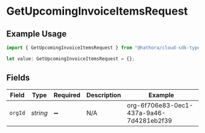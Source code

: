 # GetUpcomingInvoiceItemsRequest

## Example Usage

```typescript
import { GetUpcomingInvoiceItemsRequest } from "@hathora/cloud-sdk-typescript/models/operations";

let value: GetUpcomingInvoiceItemsRequest = {};
```

## Fields

| Field                                    | Type                                     | Required                                 | Description                              | Example                                  |
| ---------------------------------------- | ---------------------------------------- | ---------------------------------------- | ---------------------------------------- | ---------------------------------------- |
| `orgId`                                  | *string*                                 | :heavy_minus_sign:                       | N/A                                      | org-6f706e83-0ec1-437a-9a46-7d4281eb2f39 |